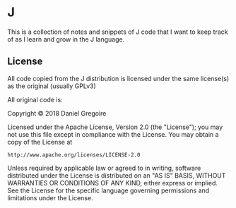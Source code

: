 # J

This is a collection of notes and snippets of J code that I want to keep track of as I learn and grow in the J language.

## License

All code copied from the J distribution is licensed under the same license(s) as the original (usually GPLv3)

All original code is:

Copyright © 2018 Daniel Gregoire

Licensed under the Apache License, Version 2.0 (the "License");
you may not use this file except in compliance with the License.
You may obtain a copy of the License at

	http://www.apache.org/licenses/LICENSE-2.0

Unless required by applicable law or agreed to in writing, software
distributed under the License is distributed on an "AS IS" BASIS,
WITHOUT WARRANTIES OR CONDITIONS OF ANY KIND, either express or implied.
See the License for the specific language governing permissions and
limitations under the License.
